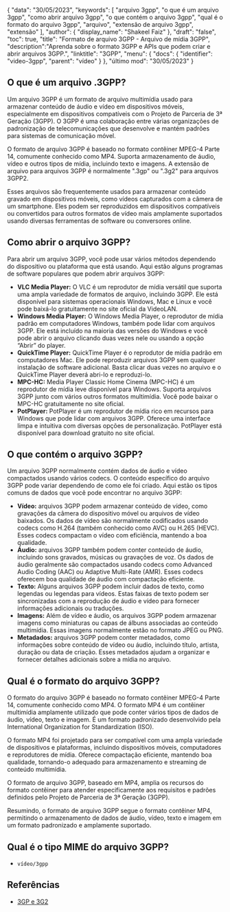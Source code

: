 {
"data": "30/05/2023",
  "keywords": [
"arquivo 3gpp",
"o que é um arquivo 3gpp",
"como abrir arquivo 3gpp",
"o que contém o arquivo 3gpp",
"qual é o formato do arquivo 3gpp",
"arquivo",
"extensão de arquivo 3gpp",
"extensão"
],
  "author": {
"display_name": "Shakeel Faiz"
},
"draft": "false",
"toc": true,
"title": "Formato de arquivo 3GPP - Arquivo de mídia 3GPP",
  "description":"Aprenda sobre o formato 3GPP e APIs que podem criar e abrir arquivos 3GPP.",
"linktitle": "3GPP",
  "menu": {
    "docs": {
      "identifier": "video-3gpp",
"parent": "vídeo"
}
},
"último mod": "30/05/2023"
}

## O que é um arquivo .3GPP?

Um arquivo 3GPP é um formato de arquivo multimídia usado para armazenar conteúdo de áudio e vídeo em dispositivos móveis, especialmente em dispositivos compatíveis com o Projeto de Parceria de 3ª Geração (3GPP). O 3GPP é uma colaboração entre várias organizações de padronização de telecomunicações que desenvolve e mantém padrões para sistemas de comunicação móvel.

O formato de arquivo 3GPP é baseado no formato contêiner MPEG-4 Parte 14, comumente conhecido como MP4. Suporta armazenamento de áudio, vídeo e outros tipos de mídia, incluindo texto e imagens. A extensão de arquivo para arquivos 3GPP é normalmente ".3gp" ou ".3g2" para arquivos 3GPP2.

Esses arquivos são frequentemente usados para armazenar conteúdo gravado em dispositivos móveis, como vídeos capturados com a câmera de um smartphone. Eles podem ser reproduzidos em dispositivos compatíveis ou convertidos para outros formatos de vídeo mais amplamente suportados usando diversas ferramentas de software ou conversores online.

## Como abrir o arquivo 3GPP?

Para abrir um arquivo 3GPP, você pode usar vários métodos dependendo do dispositivo ou plataforma que está usando. Aqui estão alguns programas de software populares que podem abrir arquivos 3GPP:

- **VLC Media Player:** O VLC é um reprodutor de mídia versátil que suporta uma ampla variedade de formatos de arquivo, incluindo 3GPP. Ele está disponível para sistemas operacionais Windows, Mac e Linux e você pode baixá-lo gratuitamente no site oficial da VideoLAN.
- **Windows Media Player:** O Windows Media Player, o reprodutor de mídia padrão em computadores Windows, também pode lidar com arquivos 3GPP. Ele está incluído na maioria das versões do Windows e você pode abrir o arquivo clicando duas vezes nele ou usando a opção “Abrir” do player.
- **QuickTime Player:** QuickTime Player é o reprodutor de mídia padrão em computadores Mac. Ele pode reproduzir arquivos 3GPP sem qualquer instalação de software adicional. Basta clicar duas vezes no arquivo e o QuickTime Player deverá abri-lo e reproduzi-lo.
- **MPC-HC:** Media Player Classic Home Cinema (MPC-HC) é um reprodutor de mídia leve disponível para Windows. Suporta arquivos 3GPP junto com vários outros formatos multimídia. Você pode baixar o MPC-HC gratuitamente no site oficial.
- **PotPlayer:** PotPlayer é um reprodutor de mídia rico em recursos para Windows que pode lidar com arquivos 3GPP. Oferece uma interface limpa e intuitiva com diversas opções de personalização. PotPlayer está disponível para download gratuito no site oficial.

## O que contém o arquivo 3GPP?

Um arquivo 3GPP normalmente contém dados de áudio e vídeo compactados usando vários codecs. O conteúdo específico do arquivo 3GPP pode variar dependendo de como ele foi criado. Aqui estão os tipos comuns de dados que você pode encontrar no arquivo 3GPP:

- **Vídeo:** arquivos 3GPP podem armazenar conteúdo de vídeo, como gravações da câmera do dispositivo móvel ou arquivos de vídeo baixados. Os dados de vídeo são normalmente codificados usando codecs como H.264 (também conhecido como AVC) ou H.265 (HEVC). Esses codecs compactam o vídeo com eficiência, mantendo a boa qualidade.
- **Áudio:** arquivos 3GPP também podem conter conteúdo de áudio, incluindo sons gravados, músicas ou gravações de voz. Os dados de áudio geralmente são compactados usando codecs como Advanced Audio Coding (AAC) ou Adaptive Multi-Rate (AMR). Esses codecs oferecem boa qualidade de áudio com compactação eficiente.
- **Texto:** Alguns arquivos 3GPP podem incluir dados de texto, como legendas ou legendas para vídeos. Estas faixas de texto podem ser sincronizadas com a reprodução de áudio e vídeo para fornecer informações adicionais ou traduções.
- **Imagens:** Além de vídeo e áudio, os arquivos 3GPP podem armazenar imagens como miniaturas ou capas de álbuns associadas ao conteúdo multimídia. Essas imagens normalmente estão no formato JPEG ou PNG.
- **Metadados:** arquivos 3GPP podem conter metadados, como informações sobre conteúdo de vídeo ou áudio, incluindo título, artista, duração ou data de criação. Esses metadados ajudam a organizar e fornecer detalhes adicionais sobre a mídia no arquivo.

## Qual é o formato do arquivo 3GPP?

O formato do arquivo 3GPP é baseado no formato contêiner MPEG-4 Parte 14, comumente conhecido como MP4. O formato MP4 é um contêiner multimídia amplamente utilizado que pode conter vários tipos de dados de áudio, vídeo, texto e imagem. É um formato padronizado desenvolvido pela International Organization for Standardization (ISO).

O formato MP4 foi projetado para ser compatível com uma ampla variedade de dispositivos e plataformas, incluindo dispositivos móveis, computadores e reprodutores de mídia. Oferece compactação eficiente, mantendo boa qualidade, tornando-o adequado para armazenamento e streaming de conteúdo multimídia.

O formato de arquivo 3GPP, baseado em MP4, amplia os recursos do formato contêiner para atender especificamente aos requisitos e padrões definidos pelo Projeto de Parceria de 3ª Geração (3GPP).

Resumindo, o formato de arquivo 3GPP segue o formato contêiner MP4, permitindo o armazenamento de dados de áudio, vídeo, texto e imagem em um formato padronizado e amplamente suportado.

## Qual é o tipo MIME do arquivo 3GPP?

- `vídeo/3gpp`

## Referências
* [3GP e 3G2](https://en.wikipedia.org/wiki/3GP_and_3G2)

